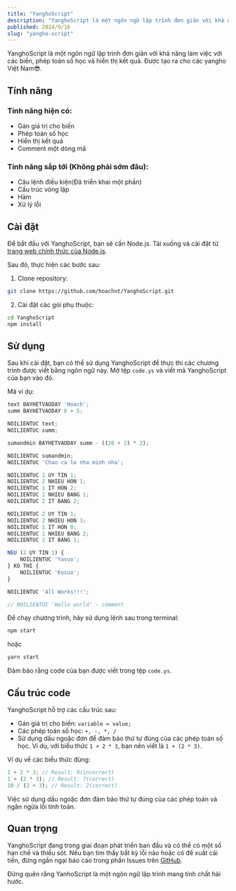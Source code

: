 ```yaml
---
title: "YanghoScript"
description: "YanghoScript là một ngôn ngữ lập trình đơn giản với khả năng làm việc với các biến, phép toán số học và hiển thị kết quả. Được tạo ra cho các yangho Việt Nam😎"
published: 2024/9/16
slug: "yangho-script"
---
```


YanghoScript là một ngôn ngữ lập trình đơn giản với khả năng làm việc với các biến, phép toán số học và hiển thị kết quả. Được tạo ra cho các yangho Việt Nam😎.

## Tính năng

### Tính năng hiện có:

-   Gán giá trị cho biến
-   Phép toán số học
-   Hiển thị kết quả
-   Comment một dòng mã

### Tính năng sắp tới (Không phải sớm đâu):

-   Câu lệnh điều kiện(Đã triển khai một phần)
-   Cấu trúc vòng lặp
-   Hàm
-   Xử lý lỗi

## Cài đặt

Để bắt đầu với YanghoScript, bạn sẽ cần Node.js. Tải xuống và cài đặt từ [trang web chính thức của Node.js](https://nodejs.org/).

Sau đó, thực hiện các bước sau:

1. Clone repository:

```bash
git clone https://github.com/hoachnt/YanghoScript.git
```

2. Cài đặt các gói phụ thuộc:

```bash
cd YanghoScript
npm install
```

## Sử dụng

Sau khi cài đặt, bạn có thể sử dụng YanghoScript để thực thi các chương trình được viết bằng ngôn ngữ này. Mở tệp `code.ys` và viết mã YanghoScript của bạn vào đó.

Mã ví dụ:

```javascript
text BAYHETVAODAY 'Hoach';
summ BAYHETVAODAY 6 + 5;

NOILIENTUC text;
NOILIENTUC summ;

sumandmin BAYHETVAODAY summ - ((20 + 2) * 2);

NOILIENTUC sumandmin;
NOILIENTUC 'Chao ca lo nha minh nha';

NOILIENTUC 1 UY TIN 1;
NOILIENTUC 2 NHIEU HON 1;
NOILIENTUC 1 IT HON 2;
NOILIENTUC 1 NHIEU BANG 1;
NOILIENTUC 2 IT BANG 2;

NOILIENTUC 2 UY TIN 1;
NOILIENTUC 2 NHIEU HON 3;
NOILIENTUC 1 IT HON 0;
NOILIENTUC 1 NHIEU BANG 2;
NOILIENTUC 2 IT BANG 1;

NEU (2 UY TIN 1) {
    NOILIENTUC 'Yasuo';
} KO THI {
    NOILIENTUC 'Kosuo';
}

NOILIENTUC 'All Works!!!';

// NOILIENTUC 'Hello world' - comment
```

Để chạy chương trình, hãy sử dụng lệnh sau trong terminal:

```bash
npm start
```

hoặc

```bash
yarn start
```

Đảm bảo rằng code của bạn được viết trong tệp `code.ys`.

## Cấu trúc code

YanghoScript hỗ trợ các cấu trúc sau:

-   Gán giá trị cho biến: `variable = value;`
-   Các phép toán số học: `+, -, *, /`
-   Sử dụng dấu ngoặc đơn để đảm bảo thứ tự đúng của các phép toán số học. Ví dụ, với biểu thức `1 + 2 * 3`, bạn nên viết là `1 + (2 * 3)`.

Ví dụ về các biểu thức đúng:

```javascript
1 + 2 * 3; // Result: 9(incorrect)
1 + (2 * 3); // Result: 7(correct)
10 / (2 + 3); // Result: 2(correct)
```

Việc sử dụng dấu ngoặc đơn đảm bảo thứ tự đúng của các phép toán và ngăn ngừa lỗi tính toán.

## Quan trọng

YanghoScript đang trong giai đoạn phát triển ban đầu và có thể có một số hạn chế và thiếu sót. Nếu bạn tìm thấy bất kỳ lỗi nào hoặc có đề xuất cải tiến, đừng ngần ngại báo cáo trong phần Issues trên [GitHub](https://github.com/hoachnt/YanghoScript).

Đừng quên rằng YanhoScript là một ngôn ngữ lập trình mang tính chất hài hước.
